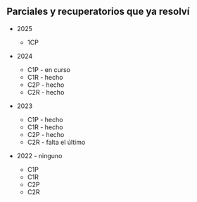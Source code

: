 ## Parciales y recuperatorios que ya resolví

- 2025
    - 1CP 

- 2024
    - C1P - en curso
    - C1R - hecho
    - C2P - hecho
    - C2R - hecho

- 2023
    - C1P - hecho
    - C1R - hecho
    - C2P - hecho
    - C2R - falta el último

- 2022 - ninguno
    - C1P
    - C1R
    - C2P
    - C2R
